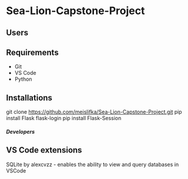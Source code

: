 # Sea-Lion-Capstone-Project

## Users ##

## Requirements
<ul>
  <li>Git</li>
  <li>VS Code</li>
  <li>Python</li>
</ul>

## Installations
git clone https://github.com/meislifka/Sea-Lion-Capstone-Project.git
pip install Flask flask-login 
pip install Flask-Session



##### Developers #####

## VS Code extensions
SQLite by alexcvzz - enables the ability to view and query databases in VSCode


